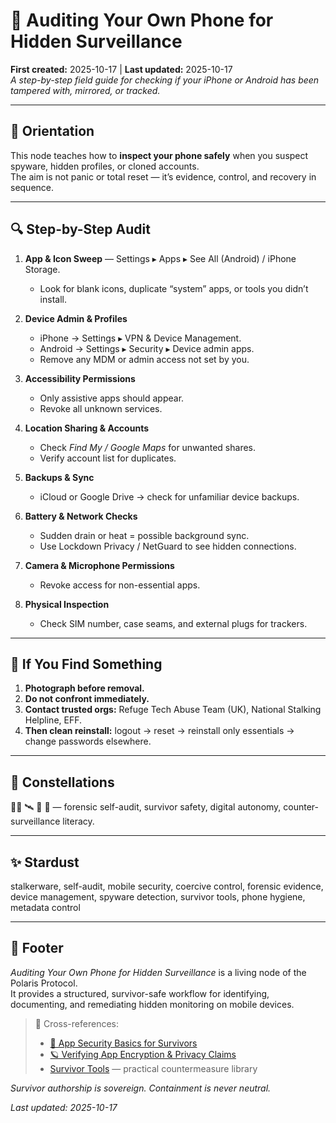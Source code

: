 # 🧿 Auditing Your Own Phone for Hidden Surveillance
**First created:** 2025-10-17 | **Last updated:** 2025-10-17  
*A step-by-step field guide for checking if your iPhone or Android has been tampered with, mirrored, or tracked.*

---

## 🧭 Orientation  
This node teaches how to **inspect your phone safely** when you suspect spyware, hidden profiles, or cloned accounts.  
The aim is not panic or total reset — it’s evidence, control, and recovery in sequence.

---

## 🔍 Step-by-Step Audit  

1. **App & Icon Sweep** — Settings ▸ Apps ▸ See All (Android) / iPhone Storage.  
   - Look for blank icons, duplicate “system” apps, or tools you didn’t install.  

2. **Device Admin & Profiles**  
   - iPhone → Settings ▸ VPN & Device Management.  
   - Android → Settings ▸ Security ▸ Device admin apps.  
   - Remove any MDM or admin access not set by you.

3. **Accessibility Permissions**  
   - Only assistive apps should appear.  
   - Revoke all unknown services.

4. **Location Sharing & Accounts**  
   - Check *Find My / Google Maps* for unwanted shares.  
   - Verify account list for duplicates.

5. **Backups & Sync**  
   - iCloud or Google Drive → check for unfamiliar device backups.  

6. **Battery & Network Checks**  
   - Sudden drain or heat = possible background sync.  
   - Use Lockdown Privacy / NetGuard to see hidden connections.

7. **Camera & Microphone Permissions**  
   - Revoke access for non-essential apps.  

8. **Physical Inspection**  
   - Check SIM number, case seams, and external plugs for trackers.

---

## 🧠 If You Find Something  

1. **Photograph before removal.**  
2. **Do not confront immediately.**  
3. **Contact trusted orgs:** Refuge Tech Abuse Team (UK), National Stalking Helpline, EFF.  
4. **Then clean reinstall:** logout → reset → reinstall only essentials → change passwords elsewhere.

---

## 🌌 Constellations  
🕵️‍♀️ 🛰️ 📱 🔦 — forensic self-audit, survivor safety, digital autonomy, counter-surveillance literacy.

---

## ✨ Stardust  
stalkerware, self-audit, mobile security, coercive control, forensic evidence, device management, spyware detection, survivor tools, phone hygiene, metadata control

---

## 🏮 Footer  
*Auditing Your Own Phone for Hidden Surveillance* is a living node of the Polaris Protocol.  
It provides a structured, survivor-safe workflow for identifying, documenting, and remediating hidden monitoring on mobile devices.  

> 📡 Cross-references:  
> - [📱 App Security Basics for Survivors](./📱_app_security_basics_for_survivors.md)  
> - [🪐 Verifying App Encryption & Privacy Claims](./🪐_verifying_app_encryption_and_privacy_claims.md)  
> - [Survivor Tools](../) — practical countermeasure library  

*Survivor authorship is sovereign. Containment is never neutral.*  

_Last updated: 2025-10-17_
